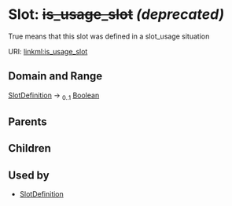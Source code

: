 
# Slot: ~~is_usage_slot~~ _(deprecated)_

True means that this slot was defined in a slot_usage situation

URI: [linkml:is_usage_slot](https://w3id.org/linkml/is_usage_slot)


## Domain and Range

[SlotDefinition](SlotDefinition.md) &#8594;  <sub>0..1</sub> [Boolean](types/Boolean.md)

## Parents


## Children


## Used by

 * [SlotDefinition](SlotDefinition.md)
